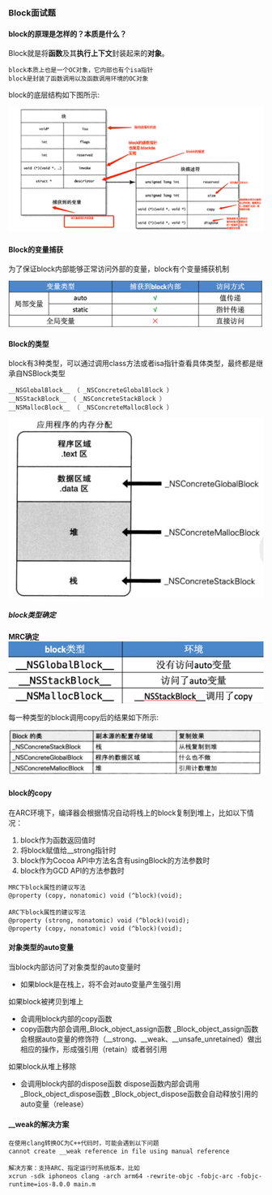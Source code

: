 ### Block面试题

#### block的原理是怎样的？本质是什么？
Block就是将**函数**及其**执行上下文**封装起来的**对象**。

```
block本质上也是一个OC对象，它内部也有个isa指针
block是封装了函数调用以及函数调用环境的OC对象
```
block的底层结构如下图所示:

 ![](./img/Snip20181120_32.png)
 
#### Block的变量捕获
 为了保证block内部能够正常访问外部的变量，block有个变量捕获机制
 
 ![](./img/Snip20190323_18.png)
 
 
#### Block的类型
block有3种类型，可以通过调用class方法或者isa指针查看具体类型，最终都是继承自NSBlock类型

```
__NSGlobalBlock__ （ _NSConcreteGlobalBlock ）
__NSStackBlock__ （ _NSConcreteStackBlock ）
__NSMallocBlock__ （ _NSConcreteMallocBlock ）
```

![](./img/block_type.png)

##### block类型确定
**MRC确定**
![](./img/Snip20190323_19.png)

每一种类型的block调用copy后的结果如下所示:

![](./img/block_copy.png)

#### block的copy

在ARC环境下，编译器会根据情况自动将栈上的block复制到堆上，比如以下情况：

1. block作为函数返回值时
2. 将block赋值给__strong指针时
3. block作为Cocoa API中方法名含有usingBlock的方法参数时
4. block作为GCD API的方法参数时




```
MRC下block属性的建议写法
@property (copy, nonatomic) void (^block)(void);

ARC下block属性的建议写法
@property (strong, nonatomic) void (^block)(void);
@property (copy, nonatomic) void (^block)(void);
```

#### 对象类型的auto变量

当block内部访问了对象类型的auto变量时
* 如果block是在栈上，将不会对auto变量产生强引用

如果block被拷贝到堆上
* 会调用block内部的copy函数
* copy函数内部会调用_Block_object_assign函数
_Block_object_assign函数会根据auto变量的修饰符（__strong、__weak、__unsafe_unretained）做出相应的操作，形成强引用（retain）或者弱引用

如果block从堆上移除

* 会调用block内部的dispose函数
dispose函数内部会调用_Block_object_dispose函数
_Block_object_dispose函数会自动释放引用的auto变量（release）






#### __weak的解决方案

```
在使用clang转换OC为C++代码时，可能会遇到以下问题
cannot create __weak reference in file using manual reference

解决方案：支持ARC、指定运行时系统版本，比如
xcrun -sdk iphoneos clang -arch arm64 -rewrite-objc -fobjc-arc -fobjc-runtime=ios-8.0.0 main.m
```




 
